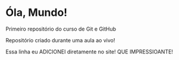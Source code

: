 # Óla, Mundo!
 Primeiro repositório do curso de Git e GitHub

 Repositório criado durante uma aula ao vivo!
 
 Essa linha eu ADICIONEI diretamente no site! QUE IMPRESSIOANTE!

